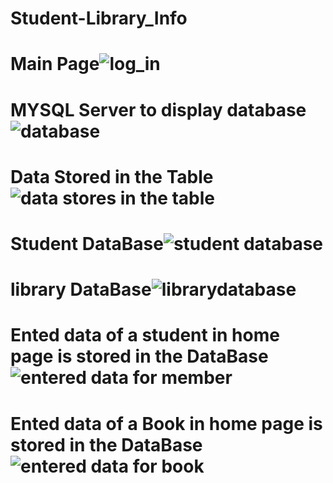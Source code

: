 # Student-Library_Info


# Main Page![log_in](https://user-images.githubusercontent.com/85010396/222358008-eabe3c51-c5ff-4c8f-9390-bdad9f0e2b2a.png)


# MYSQL Server to display database![database ](https://user-images.githubusercontent.com/85010396/222358519-b95976ca-6650-41c9-8500-04a4a237ef3f.png)


# Data Stored in the Table![data stores in the table](https://user-images.githubusercontent.com/85010396/222358740-73b8f805-3c87-4abf-b648-fa7f2fe67122.png)


# Student DataBase![student database](https://user-images.githubusercontent.com/85010396/222359035-67cb82cc-4d11-4b60-a734-accfb67a5532.png)


# library DataBase![librarydatabase](https://user-images.githubusercontent.com/85010396/222359129-353c5c3f-8472-42d3-badb-7d50a414f1b1.png)


# Ented data of a student in home page is stored in the DataBase![entered data for member](https://user-images.githubusercontent.com/85010396/222359468-4ce2deb9-55dc-4b3d-beaf-c58acce8be69.png)


# Ented data of a Book in home page is stored in the DataBase![entered data for book](https://user-images.githubusercontent.com/85010396/222359606-4be8fcde-baad-456b-8253-33f6ccdd8657.png)
